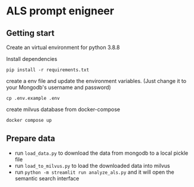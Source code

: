 # ALS prompt enigneer



## Getting start
Create an virtual environment for python 3.8.8

Install dependencies
```shell
pip install -r requirements.txt
```

create a env file and update the environment variables. (Just change it to your Mongodb's username and password)
```shell
cp .env.example .env
```

create milvus database from docker-compose
```shell
docker compose up
```

## Prepare data
* run ```load_data.py``` to download the data from mongodb to a local pickle file
* run ```load_to_milvus.py``` to load the downloaded data into milvus
* run ```python -m streamlit run analyze_als.py``` and it will open the semantic search interface